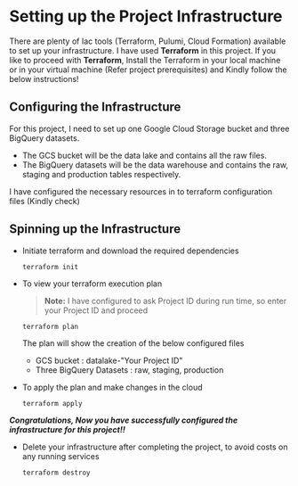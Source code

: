 # Setting up the Project Infrastructure 

There are plenty of Iac tools (Terraform, Pulumi, Cloud Formation) available to set up your infrastructure. I have used **Terraform** in this project. If you like to proceed with **Terraform**, Install the Terraform in your local machine or in your virtual machine (Refer project prerequisites) and Kindly follow the below instructions!

## Configuring the Infrastructure

For this project, I need to set up one Google Cloud Storage bucket and three BigQuery datasets.
- The GCS bucket will be the data lake and contains all the raw files.
- The BigQuery datasets will be the data warehouse and contains the raw, staging and production tables respectively.

I have configured the necessary resources in to terraform configuration files (Kindly check)

## Spinning up the Infrastructure

- Initiate terraform and download the required dependencies
  ```
  terraform init
  ```
- To view your terraform execution plan
  > **Note:** I have configured to ask Project ID during run time, so enter your Project ID and proceed
  ```
  terraform plan
  ```
  The plan will show the creation of the below configured files
  - GCS bucket : datalake-"Your Project ID"
  - Three BigQuery Datasets : raw, staging, production

- To apply the plan and make changes in the cloud
  ```
  terraform apply
  ```
**_Congratulations, Now you have successfully configured the infrastructure for this project!!_** 
  
- Delete your infrastructure after completing the project, to avoid costs on any running services
  ```
  terraform destroy
  ```
  
